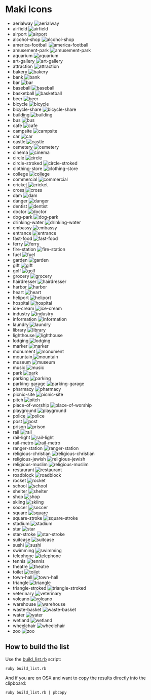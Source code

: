 # Maki Icons

- aerialway ![aerialway](https://cdn.rawgit.com/mapbox/maki/master/icons/aerialway-15.svg)
- airfield ![airfield](https://cdn.rawgit.com/mapbox/maki/master/icons/airfield-15.svg)
- airport ![airport](https://cdn.rawgit.com/mapbox/maki/master/icons/airport-15.svg)
- alcohol-shop ![alcohol-shop](https://cdn.rawgit.com/mapbox/maki/master/icons/alcohol-shop-15.svg)
- america-football ![america-football](https://cdn.rawgit.com/mapbox/maki/master/icons/america-football-15.svg)
- amusement-park ![amusement-park](https://cdn.rawgit.com/mapbox/maki/master/icons/amusement-park-15.svg)
- aquarium ![aquarium](https://cdn.rawgit.com/mapbox/maki/master/icons/aquarium-15.svg)
- art-gallery ![art-gallery](https://cdn.rawgit.com/mapbox/maki/master/icons/art-gallery-15.svg)
- attraction ![attraction](https://cdn.rawgit.com/mapbox/maki/master/icons/attraction-15.svg)
- bakery ![bakery](https://cdn.rawgit.com/mapbox/maki/master/icons/bakery-15.svg)
- bank ![bank](https://cdn.rawgit.com/mapbox/maki/master/icons/bank-15.svg)
- bar ![bar](https://cdn.rawgit.com/mapbox/maki/master/icons/bar-15.svg)
- baseball ![baseball](https://cdn.rawgit.com/mapbox/maki/master/icons/baseball-15.svg)
- basketball ![basketball](https://cdn.rawgit.com/mapbox/maki/master/icons/basketball-15.svg)
- beer ![beer](https://cdn.rawgit.com/mapbox/maki/master/icons/beer-15.svg)
- bicycle ![bicycle](https://cdn.rawgit.com/mapbox/maki/master/icons/bicycle-15.svg)
- bicycle-share ![bicycle-share](https://cdn.rawgit.com/mapbox/maki/master/icons/bicycle-share-15.svg)
- building ![building](https://cdn.rawgit.com/mapbox/maki/master/icons/building-15.svg)
- bus ![bus](https://cdn.rawgit.com/mapbox/maki/master/icons/bus-15.svg)
- cafe ![cafe](https://cdn.rawgit.com/mapbox/maki/master/icons/cafe-15.svg)
- campsite ![campsite](https://cdn.rawgit.com/mapbox/maki/master/icons/campsite-15.svg)
- car ![car](https://cdn.rawgit.com/mapbox/maki/master/icons/car-15.svg)
- castle ![castle](https://cdn.rawgit.com/mapbox/maki/master/icons/castle-15.svg)
- cemetery ![cemetery](https://cdn.rawgit.com/mapbox/maki/master/icons/cemetery-15.svg)
- cinema ![cinema](https://cdn.rawgit.com/mapbox/maki/master/icons/cinema-15.svg)
- circle ![circle](https://cdn.rawgit.com/mapbox/maki/master/icons/circle-15.svg)
- circle-stroked ![circle-stroked](https://cdn.rawgit.com/mapbox/maki/master/icons/circle-stroked-15.svg)
- clothing-store ![clothing-store](https://cdn.rawgit.com/mapbox/maki/master/icons/clothing-store-15.svg)
- college ![college](https://cdn.rawgit.com/mapbox/maki/master/icons/college-15.svg)
- commercial ![commercial](https://cdn.rawgit.com/mapbox/maki/master/icons/commercial-15.svg)
- cricket ![cricket](https://cdn.rawgit.com/mapbox/maki/master/icons/cricket-15.svg)
- cross ![cross](https://cdn.rawgit.com/mapbox/maki/master/icons/cross-15.svg)
- dam ![dam](https://cdn.rawgit.com/mapbox/maki/master/icons/dam-15.svg)
- danger ![danger](https://cdn.rawgit.com/mapbox/maki/master/icons/danger-15.svg)
- dentist ![dentist](https://cdn.rawgit.com/mapbox/maki/master/icons/dentist-15.svg)
- doctor ![doctor](https://cdn.rawgit.com/mapbox/maki/master/icons/doctor-15.svg)
- dog-park ![dog-park](https://cdn.rawgit.com/mapbox/maki/master/icons/dog-park-15.svg)
- drinking-water ![drinking-water](https://cdn.rawgit.com/mapbox/maki/master/icons/drinking-water-15.svg)
- embassy ![embassy](https://cdn.rawgit.com/mapbox/maki/master/icons/embassy-15.svg)
- entrance ![entrance](https://cdn.rawgit.com/mapbox/maki/master/icons/entrance-15.svg)
- fast-food ![fast-food](https://cdn.rawgit.com/mapbox/maki/master/icons/fast-food-15.svg)
- ferry ![ferry](https://cdn.rawgit.com/mapbox/maki/master/icons/ferry-15.svg)
- fire-station ![fire-station](https://cdn.rawgit.com/mapbox/maki/master/icons/fire-station-15.svg)
- fuel ![fuel](https://cdn.rawgit.com/mapbox/maki/master/icons/fuel-15.svg)
- garden ![garden](https://cdn.rawgit.com/mapbox/maki/master/icons/garden-15.svg)
- gift ![gift](https://cdn.rawgit.com/mapbox/maki/master/icons/gift-15.svg)
- golf ![golf](https://cdn.rawgit.com/mapbox/maki/master/icons/golf-15.svg)
- grocery ![grocery](https://cdn.rawgit.com/mapbox/maki/master/icons/grocery-15.svg)
- hairdresser ![hairdresser](https://cdn.rawgit.com/mapbox/maki/master/icons/hairdresser-15.svg)
- harbor ![harbor](https://cdn.rawgit.com/mapbox/maki/master/icons/harbor-15.svg)
- heart ![heart](https://cdn.rawgit.com/mapbox/maki/master/icons/heart-15.svg)
- heliport ![heliport](https://cdn.rawgit.com/mapbox/maki/master/icons/heliport-15.svg)
- hospital ![hospital](https://cdn.rawgit.com/mapbox/maki/master/icons/hospital-15.svg)
- ice-cream ![ice-cream](https://cdn.rawgit.com/mapbox/maki/master/icons/ice-cream-15.svg)
- industry ![industry](https://cdn.rawgit.com/mapbox/maki/master/icons/industry-15.svg)
- information ![information](https://cdn.rawgit.com/mapbox/maki/master/icons/information-15.svg)
- laundry ![laundry](https://cdn.rawgit.com/mapbox/maki/master/icons/laundry-15.svg)
- library ![library](https://cdn.rawgit.com/mapbox/maki/master/icons/library-15.svg)
- lighthouse ![lighthouse](https://cdn.rawgit.com/mapbox/maki/master/icons/lighthouse-15.svg)
- lodging ![lodging](https://cdn.rawgit.com/mapbox/maki/master/icons/lodging-15.svg)
- marker ![marker](https://cdn.rawgit.com/mapbox/maki/master/icons/marker-15.svg)
- monument ![monument](https://cdn.rawgit.com/mapbox/maki/master/icons/monument-15.svg)
- mountain ![mountain](https://cdn.rawgit.com/mapbox/maki/master/icons/mountain-15.svg)
- museum ![museum](https://cdn.rawgit.com/mapbox/maki/master/icons/museum-15.svg)
- music ![music](https://cdn.rawgit.com/mapbox/maki/master/icons/music-15.svg)
- park ![park](https://cdn.rawgit.com/mapbox/maki/master/icons/park-15.svg)
- parking ![parking](https://cdn.rawgit.com/mapbox/maki/master/icons/parking-15.svg)
- parking-garage ![parking-garage](https://cdn.rawgit.com/mapbox/maki/master/icons/parking-garage-15.svg)
- pharmacy ![pharmacy](https://cdn.rawgit.com/mapbox/maki/master/icons/pharmacy-15.svg)
- picnic-site ![picnic-site](https://cdn.rawgit.com/mapbox/maki/master/icons/picnic-site-15.svg)
- pitch ![pitch](https://cdn.rawgit.com/mapbox/maki/master/icons/pitch-15.svg)
- place-of-worship ![place-of-worship](https://cdn.rawgit.com/mapbox/maki/master/icons/place-of-worship-15.svg)
- playground ![playground](https://cdn.rawgit.com/mapbox/maki/master/icons/playground-15.svg)
- police ![police](https://cdn.rawgit.com/mapbox/maki/master/icons/police-15.svg)
- post ![post](https://cdn.rawgit.com/mapbox/maki/master/icons/post-15.svg)
- prison ![prison](https://cdn.rawgit.com/mapbox/maki/master/icons/prison-15.svg)
- rail ![rail](https://cdn.rawgit.com/mapbox/maki/master/icons/rail-15.svg)
- rail-light ![rail-light](https://cdn.rawgit.com/mapbox/maki/master/icons/rail-light-15.svg)
- rail-metro ![rail-metro](https://cdn.rawgit.com/mapbox/maki/master/icons/rail-metro-15.svg)
- ranger-station ![ranger-station](https://cdn.rawgit.com/mapbox/maki/master/icons/ranger-station-15.svg)
- religious-christian ![religious-christian](https://cdn.rawgit.com/mapbox/maki/master/icons/religious-christian-15.svg)
- religious-jewish ![religious-jewish](https://cdn.rawgit.com/mapbox/maki/master/icons/religious-jewish-15.svg)
- religious-muslim ![religious-muslim](https://cdn.rawgit.com/mapbox/maki/master/icons/religious-muslim-15.svg)
- restaurant ![restaurant](https://cdn.rawgit.com/mapbox/maki/master/icons/restaurant-15.svg)
- roadblock ![roadblock](https://cdn.rawgit.com/mapbox/maki/master/icons/roadblock-15.svg)
- rocket ![rocket](https://cdn.rawgit.com/mapbox/maki/master/icons/rocket-15.svg)
- school ![school](https://cdn.rawgit.com/mapbox/maki/master/icons/school-15.svg)
- shelter ![shelter](https://cdn.rawgit.com/mapbox/maki/master/icons/shelter-15.svg)
- shop ![shop](https://cdn.rawgit.com/mapbox/maki/master/icons/shop-15.svg)
- skiing ![skiing](https://cdn.rawgit.com/mapbox/maki/master/icons/skiing-15.svg)
- soccer ![soccer](https://cdn.rawgit.com/mapbox/maki/master/icons/soccer-15.svg)
- square ![square](https://cdn.rawgit.com/mapbox/maki/master/icons/square-15.svg)
- square-stroke ![square-stroke](https://cdn.rawgit.com/mapbox/maki/master/icons/square-stroke-15.svg)
- stadium ![stadium](https://cdn.rawgit.com/mapbox/maki/master/icons/stadium-15.svg)
- star ![star](https://cdn.rawgit.com/mapbox/maki/master/icons/star-15.svg)
- star-stroke ![star-stroke](https://cdn.rawgit.com/mapbox/maki/master/icons/star-stroke-15.svg)
- suitcase ![suitcase](https://cdn.rawgit.com/mapbox/maki/master/icons/suitcase-15.svg)
- sushi ![sushi](https://cdn.rawgit.com/mapbox/maki/master/icons/sushi-15.svg)
- swimming ![swimming](https://cdn.rawgit.com/mapbox/maki/master/icons/swimming-15.svg)
- telephone ![telephone](https://cdn.rawgit.com/mapbox/maki/master/icons/telephone-15.svg)
- tennis ![tennis](https://cdn.rawgit.com/mapbox/maki/master/icons/tennis-15.svg)
- theatre ![theatre](https://cdn.rawgit.com/mapbox/maki/master/icons/theatre-15.svg)
- toilet ![toilet](https://cdn.rawgit.com/mapbox/maki/master/icons/toilet-15.svg)
- town-hall ![town-hall](https://cdn.rawgit.com/mapbox/maki/master/icons/town-hall-15.svg)
- triangle ![triangle](https://cdn.rawgit.com/mapbox/maki/master/icons/triangle-15.svg)
- triangle-stroked ![triangle-stroked](https://cdn.rawgit.com/mapbox/maki/master/icons/triangle-stroked-15.svg)
- veterinary ![veterinary](https://cdn.rawgit.com/mapbox/maki/master/icons/veterinary-15.svg)
- volcano ![volcano](https://cdn.rawgit.com/mapbox/maki/master/icons/volcano-15.svg)
- warehouse ![warehouse](https://cdn.rawgit.com/mapbox/maki/master/icons/warehouse-15.svg)
- waste-basket ![waste-basket](https://cdn.rawgit.com/mapbox/maki/master/icons/waste-basket-15.svg)
- water ![water](https://cdn.rawgit.com/mapbox/maki/master/icons/water-15.svg)
- wetland ![wetland](https://cdn.rawgit.com/mapbox/maki/master/icons/wetland-15.svg)
- wheelchair ![wheelchair](https://cdn.rawgit.com/mapbox/maki/master/icons/wheelchair-15.svg)
- zoo ![zoo](https://cdn.rawgit.com/mapbox/maki/master/icons/zoo-15.svg)

## How to build the list

Use the [build_list.rb](build_list.rb) script:

```
ruby build_list.rb
```

And if you are on OSX and want to copy the results directly into the clipboard:

```
ruby build_list.rb | pbcopy
```
